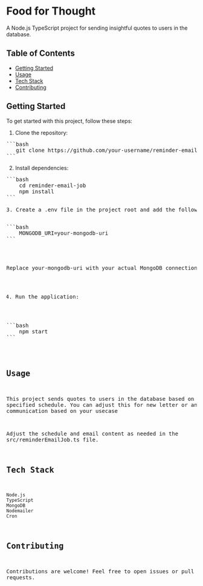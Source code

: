 # Food for Thought

A Node.js TypeScript project for sending insightful quotes to users in the database.

## Table of Contents

- [Getting Started](#getting-started)
- [Usage](#usage)
- [Tech Stack](#tech-stack)
- [Contributing](#contributing)

## Getting Started

To get started with this project, follow these steps:

1. Clone the repository:

<pre>
```bash
   git clone https://github.com/your-username/reminder-email-job.git
```
</pre>

2. Install dependencies:

<pre>
```bash
    cd reminder-email-job
    npm install
```

3. Create a .env file in the project root and add the following:

<pre>
```bash
    MONGODB_URI=your-mongodb-uri
```
</pre>

Replace your-mongodb-uri with your actual MongoDB connection URI.

4. Run the application:

<pre>
```bash
    npm start
```
</pre>

## Usage

This project sends quotes to users in the database based on a specified schedule. You can adjust this for new letter or anyother communication based on your usecase

Adjust the schedule and email content as needed in the src/reminderEmailJob.ts file.

## Tech Stack
    Node.js
    TypeScript
    MongoDB
    Nodemailer
    Cron

## Contributing
Contributions are welcome! Feel free to open issues or pull requests.